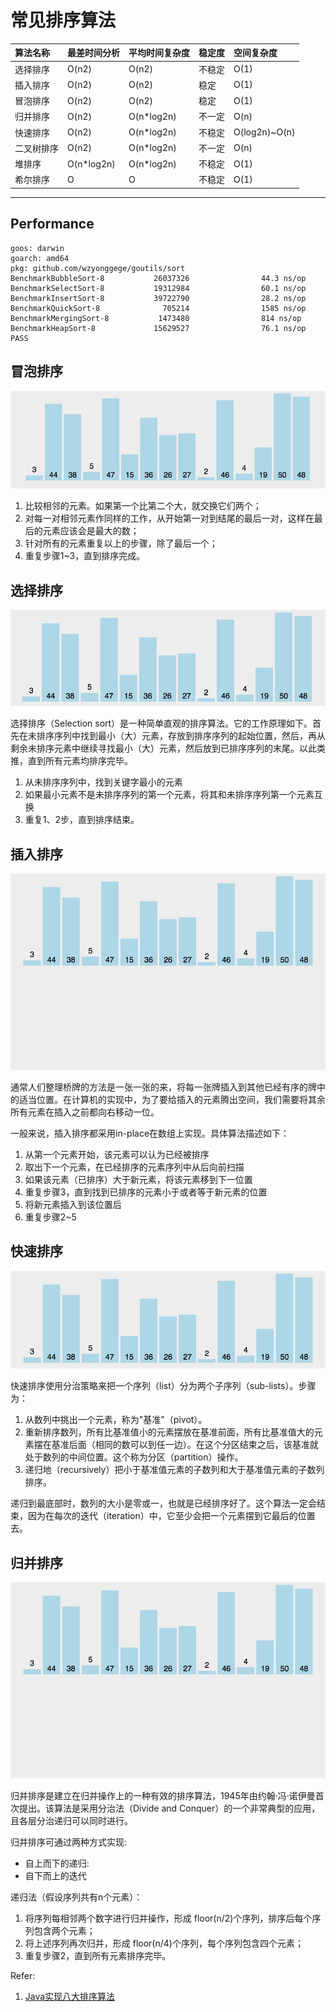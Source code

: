 # 常见排序算法


| 算法名称 | 最差时间分析 | 平均时间复杂度 | 稳定度 | 空间复杂度 |
| :--- | :--- | :--- | :--- | :--- |
| 选择排序 | O(n2) | O(n2) | 不稳定 | O(1) |
| 插入排序| O(n2)| O(n2) | 稳定 | O(1)
| 冒泡排序| O(n2)| O(n2) | 稳定 | O(1)
| 归并排序| O(n2)| O(n*log2n) | 不一定 | O(n)
| 快速排序| O(n2)| O(n*log2n)| 不稳定 | O(log2n)~O(n)
| 二叉树排序| O(n2)| O(n*log2n) | 不一定 | O(n)
| 堆排序| O(n*log2n)| O(n*log2n)	| 不稳定 | O(1)
| 希尔排序| O | O | 不稳定| O(1)

---

## Performance

```shell script
goos: darwin
goarch: amd64
pkg: github.com/wzyonggege/goutils/sort
BenchmarkBubbleSort-8           26037326                44.3 ns/op
BenchmarkSelectSort-8           19312984                60.1 ns/op
BenchmarkInsertSort-8           39722790                28.2 ns/op
BenchmarkQuickSort-8              705214                1585 ns/op
BenchmarkMergingSort-8           1473480                814 ns/op
BenchmarkHeapSort-8             15629527                76.1 ns/op
PASS
```


## 冒泡排序

![bubble](./img/bubble.gif)

1. 比较相邻的元素。如果第一个比第二个大，就交换它们两个；
2. 对每一对相邻元素作同样的工作，从开始第一对到结尾的最后一对，这样在最后的元素应该会是最大的数；
3. 针对所有的元素重复以上的步骤，除了最后一个；
4. 重复步骤1~3，直到排序完成。

## 选择排序

![select](./img/select.gif)

选择排序（Selection sort）是一种简单直观的排序算法。它的工作原理如下。首先在未排序序列中找到最小（大）元素，存放到排序序列的起始位置，然后，再从剩余未排序元素中继续寻找最小（大）元素，然后放到已排序序列的末尾。以此类推，直到所有元素均排序完毕。
1. 从未排序序列中，找到关键字最小的元素
2. 如果最小元素不是未排序序列的第一个元素，将其和未排序序列第一个元素互换
3. 重复1、2步，直到排序结束。

## 插入排序
![insert](./img/insert.gif)

通常人们整理桥牌的方法是一张一张的来，将每一张牌插入到其他已经有序的牌中的适当位置。在计算机的实现中，为了要给插入的元素腾出空间，我们需要将其余所有元素在插入之前都向右移动一位。

一般来说，插入排序都采用in-place在数组上实现。具体算法描述如下：

1. 从第一个元素开始，该元素可以认为已经被排序
2. 取出下一个元素，在已经排序的元素序列中从后向前扫描
3. 如果该元素（已排序）大于新元素，将该元素移到下一位置
4. 重复步骤3，直到找到已排序的元素小于或者等于新元素的位置
5. 将新元素插入到该位置后
6. 重复步骤2~5

## 快速排序
![quick](./img/quick.gif)


快速排序使用分治策略来把一个序列（list）分为两个子序列（sub-lists）。步骤为：

1. 从数列中挑出一个元素，称为"基准"（pivot）。
2. 重新排序数列，所有比基准值小的元素摆放在基准前面，所有比基准值大的元素摆在基准后面（相同的数可以到任一边）。在这个分区结束之后，该基准就处于数列的中间位置。这个称为分区（partition）操作。
3. 递归地（recursively）把小于基准值元素的子数列和大于基准值元素的子数列排序。

递归到最底部时，数列的大小是零或一，也就是已经排序好了。这个算法一定会结束，因为在每次的迭代（iteration）中，它至少会把一个元素摆到它最后的位置去。

## 归并排序
![merging](./img/merging.gif)

归并排序是建立在归并操作上的一种有效的排序算法，1945年由约翰·冯·诺伊曼首次提出。该算法是采用分治法（Divide and Conquer）的一个非常典型的应用，且各层分治递归可以同时进行。

归并排序可通过两种方式实现:
- 自上而下的递归:
- 自下而上的迭代

递归法（假设序列共有n个元素）：

1. 将序列每相邻两个数字进行归并操作，形成 floor(n/2)个序列，排序后每个序列包含两个元素；
2. 将上述序列再次归并，形成 floor(n/4)个序列，每个序列包含四个元素；
3. 重复步骤2，直到所有元素排序完毕。

Refer:
1. [Java实现八大排序算法](https://www.cnblogs.com/morethink/p/8419151.html)
